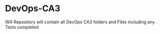 # DevOps-CA3
Will Repository will contain all DevOps CA3 folders and Files including any Tests completed
